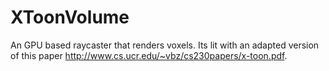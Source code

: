 # XToonVolume
An GPU based raycaster that renders voxels. Its lit with an adapted version of this paper http://www.cs.ucr.edu/~vbz/cs230papers/x-toon.pdf.
